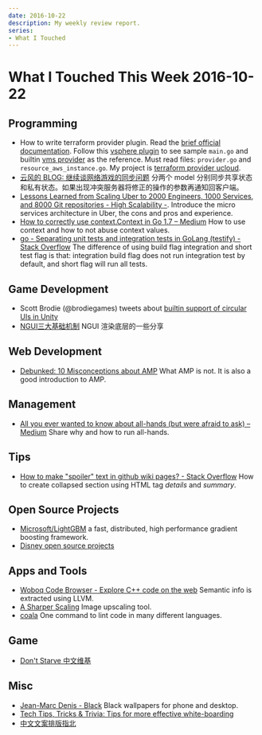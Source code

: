```yaml
---
date: 2016-10-22
description: My weekly review report.
series:
- What I Touched
---
```


# What I Touched This Week 2016-10-22


## Programming

* How to write terraform provider plugin. Read the [brief official documentation][1]. Follow this [vsphere plugin][2] to see sample `main.go` and builtin [vms provider][3] as the reference. Must read files: `provider.go` and `resource_aws_instance.go`. My project is [terraform provider ucloud][4].
* [云风的 BLOG: 继续谈网络游戏的同步问题][5] 分两个 model 分别同步共享状态和私有状态。如果出现冲突服务器将修正的操作的参数再通知回客户端。
* [Lessons Learned from Scaling Uber to 2000 Engineers, 1000 Services, and 8000 Git repositories - High Scalability -][6]. Introduce the micro services architecture in Uber, the cons and pros and experience.
* [How to correctly use context.Context in Go 1.7 – Medium][7] How to use context and how to not abuse context values.
* [go - Separating unit tests and integration tests in GoLang (testify) - Stack Overflow][8] The difference of using build flag integration and short test flag is that: integration build flag does not run integration test by default, and short flag will run all tests.

## Game Development

* Scott Brodie (@brodiegames) tweets about [builtin support of circular UIs in Unity][9]
* [NGUI三大基础机制][10] NGUI 渲染底层的一些分享

<!--more-->

## Web Development

* [Debunked: 10 Misconceptions about AMP][11] What AMP is not. It is also a good introduction to AMP.

## Management

* [All you ever wanted to know about all-hands (but were afraid to ask) – Medium][12] Share why and how to run all-hands.

## Tips

* [How to make "spoiler" text in github wiki pages? - Stack Overflow][13] How to create collapsed section using HTML tag *details* and *summary*.

## Open Source Projects

* [Microsoft/LightGBM][14] a fast, distributed, high performance gradient boosting framework.
* [Disney open source projects][15]

## Apps and Tools

* [Woboq Code Browser - Explore C\++ code on the web][16] Semantic info is extracted using LLVM.
* [A Sharper Scaling][17] Image upscaling tool.
* [coala][18] One command to lint code in many different languages.

## Game

* [Don't Starve 中文维基][19]

## Misc

* [Jean-Marc Denis - Black][20] Black wallpapers for phone and desktop.
* [Tech Tips, Tricks & Trivia: Tips for more effective white-boarding][21]
* [中文文案排版指北][22]

[1]:    https://www.terraform.io/docs/plugins/
[2]:    https://github.com/rakutentech/terraform-provider-vsphere
[3]:    https://github.com/hashicorp/terraform/tree/master/builtin/providers/aws
[4]:    https://github.com/3pjgames/terraform-provider-ucloud
[5]:    http://blog.codingnow.com/2016/10/gamesync.html
[6]:    http://highscalability.com/blog/2016/10/12/lessons-learned-from-scaling-uber-to-2000-engineers-1000-ser.html
[7]:    https://medium.com/@cep21/how-to-correctly-use-context-context-in-go-1-7-8f2c0fafdf39#.pmk4vjiow
[8]:    http://stackoverflow.com/a/28007631/667158
[9]:    https://twitter.com/brodiegames/status/786041246321999873
[10]:   http://mp.weixin.qq.com/s?__biz=MzA4MDc5OTg5MA==&mid=2650586822&idx=4&sn=cca55822c77793d8aa093cfed8ea7ab5&chksm=8796af3bb0e1262dfc24fb4ed354f498e502d2dd98e7bb75d56564059ceab717b111cc1018af&scene=0#wechat_redirect
[11]:   https://paulbakaus.com/2016/10/13/debunked-10-misconceptions-about-amp/?utm_source=wanqu.co&utm_campaign=Wanqu+Daily&utm_medium=website
[12]:   https://medium.com/@gokulrajaram/all-you-ever-wanted-to-know-about-all-hands-but-were-afraid-to-ask-b13f7b97f2d9#.ovwq0mbix
[13]:   http://stackoverflow.com/questions/32814161/how-to-make-spoiler-text-in-github-wiki-pages/39920717?stw=2#39920717
[14]:   https://github.com/Microsoft/LightGBM
[15]:   http://disney.github.io/
[16]:   https://code.woboq.org/
[17]:   http://a-sharper-scaling.com/
[18]:   http://coala.io/
[19]:   http://zh.dontstarve.wikia.com/wiki/Don't_Starve_%E4%B8%AD%E6%96%87%E7%B6%AD%E5%9F%BA
[20]:   http://jmd.im/black.html
[21]:   http://mvark.blogspot.jp/2016/10/tips-for-more-effective-white-boarding.html?utm_source=feedburner&utm_medium=feed&utm_campaign=Feed:+WebDevelopmentTipsTricksTrivia+(Tech+Tips,+Tricks+&+Trivia)
[22]:   https://github.com/sparanoid/chinese-copywriting-guidelines

